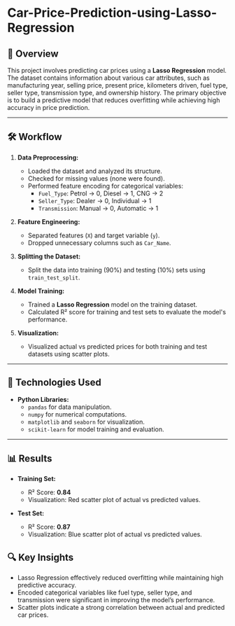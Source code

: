 # Car-Price-Prediction-using-Lasso-Regression
## 📄 Overview
This project involves predicting car prices using a **Lasso Regression** model. The dataset contains information about various car attributes, such as manufacturing year, selling price, present price, kilometers driven, fuel type, seller type, transmission type, and ownership history. The primary objective is to build a predictive model that reduces overfitting while achieving high accuracy in price prediction.

---

## 🛠️ Workflow
1. **Data Preprocessing:**
   - Loaded the dataset and analyzed its structure.
   - Checked for missing values (none were found).
   - Performed feature encoding for categorical variables:
     - `Fuel_Type`: Petrol → 0, Diesel → 1, CNG → 2
     - `Seller_Type`: Dealer → 0, Individual → 1
     - `Transmission`: Manual → 0, Automatic → 1

2. **Feature Engineering:**
   - Separated features (`X`) and target variable (`y`).
   - Dropped unnecessary columns such as `Car_Name`.

3. **Splitting the Dataset:**
   - Split the data into training (90%) and testing (10%) sets using `train_test_split`.

4. **Model Training:**
   - Trained a **Lasso Regression** model on the training dataset.
   - Calculated R² score for training and test sets to evaluate the model's performance.

5. **Visualization:**
   - Visualized actual vs predicted prices for both training and test datasets using scatter plots.

---

## 🧰 Technologies Used
- **Python Libraries:**
  - `pandas` for data manipulation.
  - `numpy` for numerical computations.
  - `matplotlib` and `seaborn` for visualization.
  - `scikit-learn` for model training and evaluation.

---

## 📊 Results
- **Training Set:**
  - R² Score: **0.84**
  - Visualization: Red scatter plot of actual vs predicted values.
  
- **Test Set:**
  - R² Score: **0.87**
  - Visualization: Blue scatter plot of actual vs predicted values.



## 🔍 Key Insights
- Lasso Regression effectively reduced overfitting while maintaining high predictive accuracy.
- Encoded categorical variables like fuel type, seller type, and transmission were significant in improving the model’s performance.
- Scatter plots indicate a strong correlation between actual and predicted car prices.




